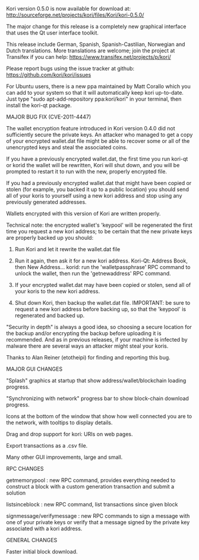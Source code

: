 Kori version 0.5.0 is now available for download at:
http://sourceforge.net/projects/kori/files/Kori/kori-0.5.0/

The major change for this release is a completely new graphical interface that uses the Qt user interface toolkit.

This release include German, Spanish, Spanish-Castilian, Norwegian and Dutch translations. More translations are welcome; join the project at Transifex if you can help:
https://www.transifex.net/projects/p/kori/

Please report bugs using the issue tracker at github:
https://github.com/kori/kori/issues

For Ubuntu users, there is a new ppa maintained by Matt Corallo which you can add to your system so that it will automatically keep kori up-to-date.  Just type "sudo apt-add-repository ppa:kori/kori" in your terminal, then install the kori-qt package.

MAJOR BUG FIX  (CVE-2011-4447)

The wallet encryption feature introduced in Kori version 0.4.0 did not sufficiently secure the private keys. An attacker who
managed to get a copy of your encrypted wallet.dat file might be able to recover some or all of the unencrypted keys and steal the
associated coins.

If you have a previously encrypted wallet.dat, the first time you run kori-qt or korid the wallet will be rewritten, Kori will
shut down, and you will be prompted to restart it to run with the new, properly encrypted file.

If you had a previously encrypted wallet.dat that might have been copied or stolen (for example, you backed it up to a public
location) you should send all of your koris to yourself using a new kori address and stop using any previously generated addresses.

Wallets encrypted with this version of Kori are written properly.

Technical note: the encrypted wallet's 'keypool' will be regenerated the first time you request a new kori address; to be certain that the
new private keys are properly backed up you should:

1. Run Kori and let it rewrite the wallet.dat file

2. Run it again, then ask it for a new kori address.
Kori-Qt: Address Book, then New Address...
korid: run the 'walletpassphrase' RPC command to unlock the wallet,  then run the 'getnewaddress' RPC command.

3. If your encrypted wallet.dat may have been copied or stolen, send  all of your koris to the new kori address.

4. Shut down Kori, then backup the wallet.dat file.
IMPORTANT: be sure to request a new kori address before backing up, so that the 'keypool' is regenerated and backed up.

"Security in depth" is always a good idea, so choosing a secure location for the backup and/or encrypting the backup before uploading it is recommended. And as in previous releases, if your machine is infected by malware there are several ways an attacker might steal your koris.

Thanks to Alan Reiner (etotheipi) for finding and reporting this bug.

MAJOR GUI CHANGES

"Splash" graphics at startup that show address/wallet/blockchain loading progress.

"Synchronizing with network" progress bar to show block-chain download progress.

Icons at the bottom of the window that show how well connected you are to the network, with tooltips to display details.

Drag and drop support for kori: URIs on web pages.

Export transactions as a .csv file.

Many other GUI improvements, large and small.

RPC CHANGES

getmemorypool : new RPC command, provides everything needed to construct a block with a custom generation transaction and submit a solution

listsinceblock : new RPC command, list transactions since given block

signmessage/verifymessage : new RPC commands to sign a message with one of your private keys or verify that a message signed by the private key associated with a kori address.

GENERAL CHANGES

Faster initial block download.

